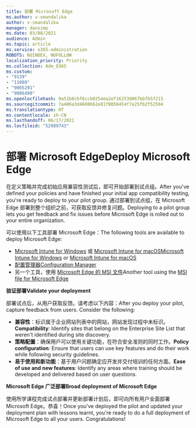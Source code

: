 ```yaml
---
title: 部署 Microsoft Edge
ms.author: v-smandalika
author: v-smandalika
manager: dansimp
ms.date: 03/08/2021
audience: Admin
ms.topic: article
ms.service: o365-administration
ROBOTS: NOINDEX, NOFOLLOW
localization_priority: Priority
ms.collection: Adm_O365
ms.custom:
- "9139"
- "11088"
- "9005291"
- "9006490"
ms.openlocfilehash: 9a51b0cbf6ccb0254ea2ef162530067bbfb5f215
ms.sourcegitcommit: 7a406a3d4680662e81f0056454f7e25fb2f52504
ms.translationtype: HT
ms.contentlocale: zh-CN
ms.lasthandoff: 06/17/2021
ms.locfileid: "52989743"
---
```

# <a name="deploy-microsoft-edge"></a><span data-ttu-id="7e5e8-102">部署 Microsoft Edge</span><span class="sxs-lookup"><span data-stu-id="7e5e8-102">Deploy Microsoft Edge</span></span>

<span data-ttu-id="7e5e8-103">在定义策略并完成初始应用兼容性测试后，即可开始部署到试点组。</span><span class="sxs-lookup"><span data-stu-id="7e5e8-103">After you've defined your policies and have finished your initial app compatibility testing, you're ready to deploy to your pilot group.</span></span> <span data-ttu-id="7e5e8-104">通过部署到试点组，在 Microsoft Edge 部署到整个组织之前，可获取反馈并修复问题。</span><span class="sxs-lookup"><span data-stu-id="7e5e8-104">Deploying to a pilot group lets you get feedback and fix issues before Microsoft Edge is rolled out to your entire organization.</span></span>

<span data-ttu-id="7e5e8-105">可以使用以下工具部署 Microsoft Edge：</span><span class="sxs-lookup"><span data-stu-id="7e5e8-105">The following tools are available to deploy Microsoft Edge:</span></span>

- <span data-ttu-id="7e5e8-106">[Microsoft Intune for Windows](/mem/intune/apps/apps-windows-edge) 或 [Microsoft Intune for macOS](/mem/intune/apps/apps-edge-macos)</span><span class="sxs-lookup"><span data-stu-id="7e5e8-106">[Microsoft Intune for Windows](/mem/intune/apps/apps-windows-edge) or [Microsoft Intune for macOS](/mem/intune/apps/apps-edge-macos)</span></span>
- [<span data-ttu-id="7e5e8-107">配置管理器</span><span class="sxs-lookup"><span data-stu-id="7e5e8-107">Configuration Manager</span></span>](/DeployEdge/deploy-edge-with-configuration-manager)
- <span data-ttu-id="7e5e8-108">另一个工具，使用 [Microsoft Edge 的 MSI 文件](https://www.microsoft.com/edge/business/download)</span><span class="sxs-lookup"><span data-stu-id="7e5e8-108">Another tool using the [MSI file for Microsoft Edge](https://www.microsoft.com/edge/business/download)</span></span>

<span data-ttu-id="7e5e8-109">**验证部署**</span><span class="sxs-lookup"><span data-stu-id="7e5e8-109">**Validate your deployment**</span></span>

<span data-ttu-id="7e5e8-p102">部署试点后，从用户获取反馈。请考虑以下内容：</span><span class="sxs-lookup"><span data-stu-id="7e5e8-p102">After you deploy your pilot, capture feedback from users. Consider the following:</span></span>
- <span data-ttu-id="7e5e8-112">**兼容性**：标识属于企业网站列表中的网站，网站发现过程中未标识。</span><span class="sxs-lookup"><span data-stu-id="7e5e8-112">**Compatibility**: Identify sites that belong on the Enterprise Site List that weren't identified during site discovery.</span></span>
- <span data-ttu-id="7e5e8-113">**策略配置**：确保用户可以使用关键功能，在符合安全准则的同时工作。</span><span class="sxs-lookup"><span data-stu-id="7e5e8-113">**Policy configuration**: Ensure that users can use key features and do their work while following security guidelines.</span></span>
- <span data-ttu-id="7e5e8-114">**易于使用和新功能**：基于用户问题确定应开发并交付培训的任何方面。</span><span class="sxs-lookup"><span data-stu-id="7e5e8-114">**Ease of use and new features**: Identify any areas where training should be developed and delivered based on user questions.</span></span>

<span data-ttu-id="7e5e8-115">**Microsoft Edge 广泛部署**</span><span class="sxs-lookup"><span data-stu-id="7e5e8-115">**Broad deployment of Microsoft Edge**</span></span>

<span data-ttu-id="7e5e8-p103">使用所学课程完成试点部署并更新部署计划后，即可向所有用户全面部署 Microsoft Edge。恭喜！</span><span class="sxs-lookup"><span data-stu-id="7e5e8-p103">Once you've deployed the pilot and updated your deployment plan with lessons learnt, you're ready to do a full deployment of Microsoft Edge to all your users. Congratulations!</span></span>

